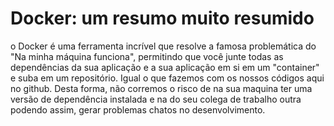# Docker: um resumo muito resumido
o Docker é uma ferramenta incrível que resolve a famosa problemática do "Na minha máquina funciona", permitindo que você junte todas as dependências da sua aplicação e a sua aplicação em si em um "container" e suba em um repositório. Igual o que fazemos com os nossos códigos aqui no github.
Desta forma, não corremos o risco de na sua maquina ter uma versão de dependência instalada e na do seu colega de trabalho outra podendo assim, gerar problemas chatos no desenvolvimento.